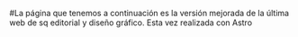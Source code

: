 #La página que tenemos a continuación es la versión mejorada de la última web de sq editorial y diseño gráfico. Esta vez realizada con Astro 